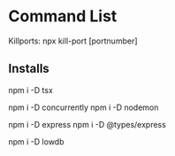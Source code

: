 # Command List

Killports: npx kill-port [portnumber]

## Installs
npm i -D tsx

npm i -D concurrently
npm i -D nodemon

npm i -D express 
    npm i -D @types/express

npm i -D lowdb